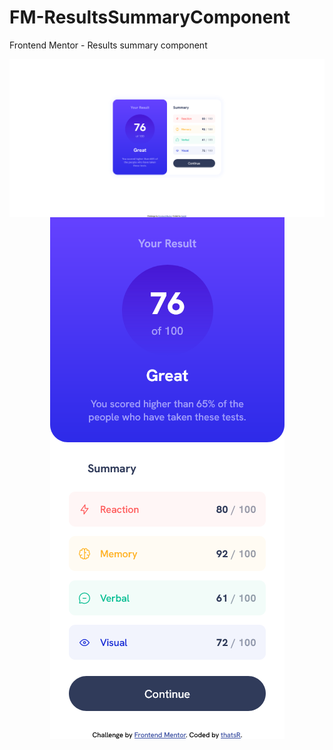 # FM-ResultsSummaryComponent
Frontend Mentor - Results summary component

<div align="center">
  <div style="display: flex; flex-direction: row">
    <img src="./desktop.png"></div>
    <img src="/mobile.png"></div>
   </div>
</div>



